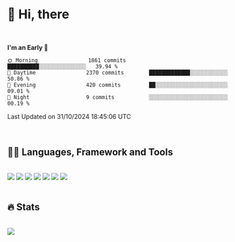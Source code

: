 

# :raising_hand: Hi, there
<br/>

<!--START_SECTION:waka-->
**I'm an Early 🐤** 

```text
🌞 Morning                1861 commits        ██████████░░░░░░░░░░░░░░░   39.94 % 
🌆 Daytime                2370 commits        █████████████░░░░░░░░░░░░   50.86 % 
🌃 Evening                420 commits         ██░░░░░░░░░░░░░░░░░░░░░░░   09.01 % 
🌙 Night                  9 commits           ░░░░░░░░░░░░░░░░░░░░░░░░░   00.19 % 
```



 Last Updated on 31/10/2024 18:45:06 UTC
<!--END_SECTION:waka-->

<br/>

## 👩‍💻 Languages, Framework and Tools<br/>
  <br/>
<span><img src="https://img.shields.io/badge/Java-007396?style=flat&logo=OpenJDK&logoColor=white"/></span> 
<span><img src="https://img.shields.io/badge/Spring-6DB33F?style=flat&logo=Spring&logoColor=white"/></span> 
<span><img src="https://img.shields.io/badge/TypeScript-3178C6?style=flat&logo=TypeScript&logoColor=white"/></span>
<span><img src="https://img.shields.io/badge/Vue.js-4FC08D?style=flat&logo=Vue.js&logoColor=white"/></span> 
<span><img src="https://img.shields.io/badge/Nuxt.js-00DC82?style=flat&logo=Nuxt.js&logoColor=white"/></span> 
<span><img src="https://img.shields.io/badge/react-61DAFB?style=flat&logo=React&logoColor=white"/></span>
<span><img src="https://img.shields.io/badge/Intellij-000000?style=flat&logo=Intellij IDEA&logoColor=white"/></span>

  <br/>
  <br/>

## 🔥 Stats<br/>
<br/>
<span><a href="https://github.com/doeezy"><img align="center" src="https://github-readme-stats.vercel.app/api/top-langs/?username=doeezy&layout=compact&theme=dark&title_color=fff&text_color=fff&langs_count=8&hide=css" /></a></span>
<br/>
<!--
<br/>
<span><a href="https://github.com/doeezy"><img align="center" style="height:180px" src="http://github-readme-streak-stats.herokuapp.com?user=doeezy&theme=sea&hide_border=true&background=45%2C7F6ADE%2CA5BFFF&stroke=EBEBEB&sideLabels=FFF146&ring=FFF146&fire=FFF146&currStreakLabel=FFF146"/></a></span>
-->
